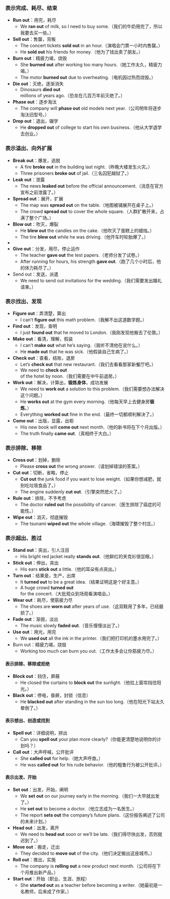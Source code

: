 
### **表示完成、耗尽、结束**  
- **Run out**：用完，耗尽  
  - We **ran out** of milk, so I need to buy some.（我们的牛奶用完了，所以我要去买一些。）  
- **Sell out**：售罄，背叛  
  - The concert tickets **sold out** in an hour.（演唱会门票一小时内售罄。）  
  - He **sold out** his friends for money.（他为了钱出卖了朋友。）  
- **Burn out**：精疲力竭，烧毁  
  - She **burned out** after working too many hours.（她工作太久，精疲力竭。）  
  - The motor **burned out** due to overheating.（电机因过热而烧毁。）  
- **Die out**：灭绝，逐渐消失  
  - Dinosaurs **died out** millions of years ago.（恐龙在几百万年前灭绝了。）  
- **Phase out**：逐步淘汰  
  - The company will **phase out** old models next year.（公司明年将逐步淘汰旧型号。）  
- **Drop out**：退出，辍学  
  - He **dropped out** of college to start his own business.（他从大学退学去创业。）  

### **表示溢出、向外扩展**  
- **Break out**：爆发，逃脱  
  - A fire **broke out** in the building last night.（昨晚大楼发生火灾。）  
  - Three prisoners **broke out** of jail.（三名囚犯越狱了。）  
- **Leak out**：泄露  
  - The news **leaked out** before the official announcement.（消息在官方宣布之前泄露了。）  
- **Spread out**：展开，扩展  
  - The map was **spread out** on the table.（地图被铺展开在桌子上。）  
  - The crowd **spread out** to cover the whole square.（人群扩散开来，占满了整个广场。）  
- **Blow out**：吹灭，爆裂  
  - He **blew out** the candles on the cake.（他吹灭了蛋糕上的蜡烛。）  
  - The tire **blew out** while he was driving.（他开车时轮胎爆了。）  
- 
- **Give out**：分发，用尽，停止运作  
  - The teacher **gave out** the test papers.（老师分发了试卷。）  
  - After running for hours, his strength **gave out**.（跑了几个小时后，他的体力耗尽了。）  
- Send out：发送，派遣
  - We need to send out invitations for the wedding.（我们需要发出婚礼请柬。）

### **表示找出、发现**  
- **Figure out**：弄清楚，算出  
  - I can’t **figure out** this math problem.（我解不出这道数学题。）  
- **Find out**：发现，查明  
  - I just **found out** that he moved to London.（我刚发现他搬去了伦敦。）  
- **Make out**：看清，理解，假装  
  - I can’t **make out** what he’s saying.（我听不清他在说什么。）  
  - He **made out** that he was sick.（他假装自己生病了。）  
- **Check out**：查看，结账，退房  
  - Let’s **check out** that new restaurant.（我们去看看那家新餐厅吧。）  
  - We need to **check out** of the hotel by noon.（我们需要在中午前退房。）  
- **Work out**：解决，计算出，**锻炼身体**，成功发展  
  - We need to **work out** a solution to this problem.（我们需要想办法解决这个问题。）  
  - He **works out** at the gym every morning.（他每天早上去健身房**锻炼**。）  
  - Everything **worked out** fine in the end.（最终一切都顺利解决了。）  
- **Come out**：出版，显露，出柜  
  - His new book will **come out** next month.（他的新书将在下个月出版。）  
  - The truth finally **came out**.（真相终于大白。）

### **表示排除、移除**  
- **Cross out**：划掉，删除  
  - Please **cross out** the wrong answer.（请划掉错误的答案。）  
- **Cut out**：切断，省略，停止  
  - **Cut out** the junk food if you want to lose weight.（如果你想减肥，就别吃垃圾食品了。）  
  - The engine suddenly **cut out**.（引擎突然熄火了。）  
- **Rule out**：排除，不予考虑  
  - The doctor **ruled out** the possibility of cancer.（医生排除了癌症的可能性。）  
- **Wipe out**：消灭，彻底摧毁  
  - The tsunami **wiped out** the whole village.（海啸摧毁了整个村庄。）  

### **表示超出、胜过**  
- **Stand out**：突出，引人注目  
  - His bright red jacket really **stands out**.（他鲜红的夹克衫很显眼。）  
- **Stick out**：伸出，突出  
  - His ears **stick out** a little.（他的耳朵有点突出。）  
- **Turn out**：结果是，生产，出席  
  - It **turned out** to be a great idea.（结果证明这是个好主意。）  
  - A huge crowd **turned out** for the concert.（大批观众到场观看演唱会。）  
- **Wear out**：耗尽，使筋疲力尽  
  - The shoes are **worn out** after years of use.（这双鞋用了多年，已经磨损了。）  
- **Fade out**：渐弱，淡出  
  - The music slowly **faded out**.（音乐慢慢淡出了。）    
- **Use out**：用光，用完  
  - We **used out** all the ink in the printer.（我们把打印机的墨水用完了。）  
- Burn out：精疲力竭，烧毁
  - Working too much can burn you out.（工作太多会让你筋疲力尽。）

#### **表示排除、移除或拒绝**  
- **Block out**：挡住，屏蔽  
  - He closed the curtains to **block out** the sunlight.（他拉上窗帘挡住阳光。）    
- **Black out**：停电，昏厥，封锁（信息）  
  - He **blacked out** after standing in the sun too long.（他在阳光下站太久晕倒了。）  

#### **表示想出、创造或找到**  
- **Spell out**：详细说明，拼出  
  - Can you **spell out** your plan more clearly?（你能更清楚地说明你的计划吗？）  
- **Call out**：大声呼喊，公开批评  
  - She **called out** for help.（她大声呼救。）  
  - He was **called out** for his rude behavior.（他的粗鲁行为被公开批评。）  

#### **表示出发、开始**  
- **Set out**：出发，开始，阐明  
  - We **set out** on our journey early in the morning.（我们一大早就出发了。）  
  - He **set out** to become a doctor.（他立志成为一名医生。）  
  - The report **sets out** the company’s future plans.（这份报告阐述了公司的未来计划。）  
- **Head out**：出发，离开  
  - We need to **head out** soon or we’ll be late.（我们得尽快出发，否则就迟到了。）  
- **Move out**：搬走，迁出  
  - They decided to **move out** of the city.（他们决定搬出这座城市。）  
- **Roll out**：推出，实施  
  - The company is **rolling out** a new product next month.（公司将在下个月推出新产品。）  
- **Start out**：开始（职业、生涯、旅程）  
  - She **started out** as a teacher before becoming a writer.（她最初是一名教师，后来成了作家。）  

 

